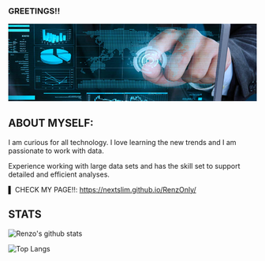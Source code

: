 
### GREETINGS!!
![Header](https://github.com/NEXTSLIM/NEXTSLIM/blob/main/Readme_Header3.png "Header")




## ABOUT MYSELF:

I am curious for all technology. I love learning the new trends and I am passionate to work with data. 

Experience working with large data sets and has the skill set to support detailed and efficient analyses.

▌ CHECK MY PAGE!!: https://nextslim.github.io/RenzOnly/

## STATS

![Renzo's github stats](https://github-readme-stats.vercel.app/api?username=nextslim)<!--(https://github.com/anuraghazra/github-readme-stats)-->

![Top Langs](https://github-readme-stats.vercel.app/api/top-langs/?username=nextslim) <!--(https://github.com/anuraghazra/github-readme-stats)-->
<!--
**cmpietro/cmpietro** is a ✨ _special_ ✨ repository because its `README.md` (this file) appears on your GitHub profile.

Here are some ideas to get you started:

- 🔭 I’m currently working on ...
- 🌱 I’m currently learning ...
- 👯 I’m looking to collaborate on ...
- 🤔 I’m looking for help with ...
- 💬 Ask me about ...
- 📫 How to reach me: ...
- 😄 Pronouns: ...
- ⚡ Fun fact: ...
-->
